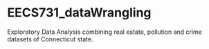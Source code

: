 # EECS731_dataWrangling
Exploratory Data Analysis combining real estate, pollution and crime datasets of Connecticut state.
